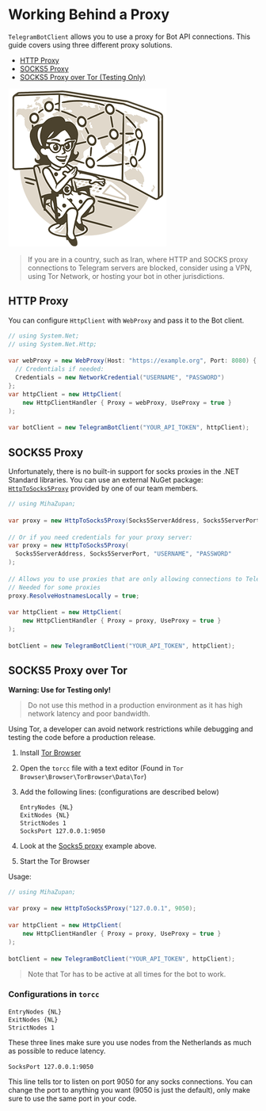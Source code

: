 # Working Behind a Proxy

`TelegramBotClient` allows you to use a proxy for Bot API connections. This guide covers using three different proxy solutions.

- [HTTP Proxy](#http-proxy)
- [SOCKS5 Proxy](#socks5-proxy)
- [SOCKS5 Proxy over Tor (Testing Only)](#socks5-proxy-over-tor)

![Telegram Network](docs/tg-network.gif)

> If you are in a country, such as Iran, where HTTP and SOCKS proxy connections to Telegram servers are blocked, consider using a VPN, using Tor Network, or hosting your bot in other jurisdictions.

## HTTP Proxy

You can configure `HttpClient` with `WebProxy` and pass it to the Bot client.

```csharp
// using System.Net;
// using System.Net.Http;

var webProxy = new WebProxy(Host: "https://example.org", Port: 8080) {
  // Credentials if needed:
  Credentials = new NetworkCredential("USERNAME", "PASSWORD")
};
var httpClient = new HttpClient(
    new HttpClientHandler { Proxy = webProxy, UseProxy = true }
);

var botClient = new TelegramBotClient("YOUR_API_TOKEN", httpClient);
```

## SOCKS5 Proxy

Unfortunately, there is no built-in support for socks proxies in the .NET Standard libraries.
You can use an external NuGet package: [`HttpToSocks5Proxy`] provided by one of our team members.

```csharp
// using MihaZupan;

var proxy = new HttpToSocks5Proxy(Socks5ServerAddress, Socks5ServerPort);

// Or if you need credentials for your proxy server:
var proxy = new HttpToSocks5Proxy(
  Socks5ServerAddress, Socks5ServerPort, "USERNAME", "PASSWORD"
);

// Allows you to use proxies that are only allowing connections to Telegram
// Needed for some proxies
proxy.ResolveHostnamesLocally = true;

var httpClient = new HttpClient(
    new HttpClientHandler { Proxy = proxy, UseProxy = true }
);

botClient = new TelegramBotClient("YOUR_API_TOKEN", httpClient);
```

## SOCKS5 Proxy over Tor

**Warning: Use for Testing only!**

> Do not use this method in a production environment as it has high network latency and poor bandwidth.

Using Tor, a developer can avoid network restrictions while debugging and testing the code
before a production release.

1. Install [Tor Browser]
2. Open the `torcc` file with a text editor (Found in `Tor Browser\Browser\TorBrowser\Data\Tor`)
3. Add the following lines: (configurations are described below)

    ```text
    EntryNodes {NL}
    ExitNodes {NL}
    StrictNodes 1
    SocksPort 127.0.0.1:9050
    ```

4. Look at the [Socks5 proxy](#socks5-proxy) example above.
5. Start the Tor Browser

Usage:

```csharp
// using MihaZupan;

var proxy = new HttpToSocks5Proxy("127.0.0.1", 9050);

var httpClient = new HttpClient(
    new HttpClientHandler { Proxy = proxy, UseProxy = true }
);

botClient = new TelegramBotClient("YOUR_API_TOKEN", httpClient);
```

> Note that Tor has to be active at all times for the bot to work.

### Configurations in `torcc`

```text
EntryNodes {NL}
ExitNodes {NL}
StrictNodes 1
```

These three lines make sure you use nodes from the Netherlands as much as possible to reduce latency.

`SocksPort 127.0.0.1:9050`

This line tells tor to listen on port 9050 for any socks connections.
You can change the port to anything you want (9050 is just the default), only make sure to use the same port in your code.

[`HttpToSocks5Proxy`]: https://www.nuget.org/packages/HttpToSocks5Proxy/
[Tor Browser]: https://www.torproject.org/
